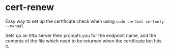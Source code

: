 # cert-renew
Easy way to set up the certificate check when using `sudo certbot certonly --manual`

Sets up an http server then prompts you for the endpoint name, and the contents of the file which need to be returned when the certificate bot hits it.

